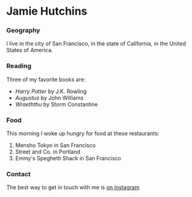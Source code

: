 # Jamie Hutchins

### Geography

I live in the city of San Francisco, in the state of California, in the United States of America.

### Reading

Three of my favorite books are:

- *Harry Potter* by J.K. Rowling
- *Augustus* by John Williams
- *Wraeththu* by Storm Constantine

### Food

This morning I woke up hungry for food at these restaurants:

1. Mensho Tokyo in San Francisco
2. Street and Co. in Portland
3. Emmy's Speghetti Shack in San Francisco

### Contact

The best way to get in touch with me is [on Instagram](https://www.instagram.com/jlee_dinosaurio/?hl=en)
